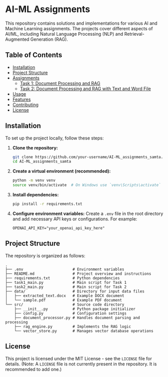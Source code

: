 # AI-ML Assignments

This repository contains solutions and implementations for various AI and Machine Learning assignments. The projects cover different aspects of AI/ML, including Natural Language Processing (NLP) and Retrieval-Augmented Generation (RAG).

## Table of Contents

- [Installation](#installation)
- [Project Structure](#project-structure)
- [Assignments](#assignments)
  - [Task 1: Document Processing and RAG](#task-1-document-processing-and-rag)
  - [Task 2: Document Processing and RAG with Text and Word File](#task-2-add-description-for-task-2-if-available)
- [Usage](#usage)
- [Features](#features)
- [Contributing](#contributing)
- [License](#license)

## Installation

To set up the project locally, follow these steps:

1.  **Clone the repository:**
    ```bash
    git clone https://github.com/your-username/AI-ML_assignments_samta.git
    cd AI-ML_assignments_samta
    ```

2.  **Create a virtual environment (recommended):**
    ```bash
    python -m venv venv
    source venv/bin/activate  # On Windows use `venv\Scripts\activate`
    ```

3.  **Install dependencies:**
    ```bash
    pip install -r requirements.txt
    ```

4.  **Configure environment variables:**
    Create a `.env` file in the root directory and add necessary API keys or configurations. For example:
    ```
    OPENAI_API_KEY="your_openai_api_key_here"
    ```

## Project Structure

The repository is organized as follows:

```
.
├── .env                      # Environment variables
├── README.md                 # Project overview and instructions
├── requirements.txt          # Python dependencies
├── task1_main.py             # Main script for Task 1
├── task2_main.py             # Main script for Task 2
├── data/                     # Directory for input data files
│   ├── extracted_text.docx   # Example DOCX document
│   └── sample.pdf            # Example PDF document
└── src/                      # Source code directory
    ├── __init__.py           # Python package initializer
    ├── config.py             # Configuration settings
    ├── document_processor.py # Handles document parsing and processing
    ├── rag_engine.py         # Implements the RAG logic
    └── vector_store.py       # Manages vector database operations
```

## License

This project is licensed under the MIT License - see the `LICENSE` file for details. (Note: A `LICENSE` file is not currently present in the repository. It is recommended to add one.)
